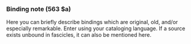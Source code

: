### Binding note (563 $a)&nbsp;&nbsp;&nbsp;&nbsp; 
Here you can briefly describe bindings which are original, old, and/or especially remarkable. Enter using your cataloging language. If a source exists unbound in fascicles, it can also be mentioned here.